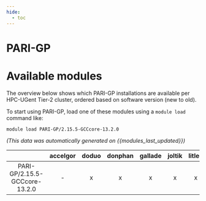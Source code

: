 ```yaml
---
hide:
  - toc
---
```


PARI-GP
=======

# Available modules


The overview below shows which PARI-GP installations are available per HPC-UGent Tier-2 cluster, ordered based on software version (new to old).

To start using PARI-GP, load one of these modules using a `module load` command like:

```shell
module load PARI-GP/2.15.5-GCCcore-13.2.0
```

*(This data was automatically generated on {{modules_last_updated}})*

| |accelgor|doduo|donphan|gallade|joltik|litleo|shinx|
| :---: | :---: | :---: | :---: | :---: | :---: | :---: | :---: |
|PARI-GP/2.15.5-GCCcore-13.2.0|-|x|x|x|x|x|x|
